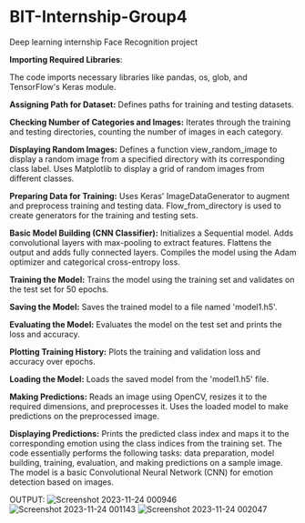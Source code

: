 # BIT-Internship-Group4
Deep learning internship Face Recognition project

**Importing Required Libraries**:

The code imports necessary libraries like pandas, os, glob, and TensorFlow's Keras module.

**Assigning Path for Dataset:**
Defines paths for training and testing datasets.

**Checking Number of Categories and Images:**
Iterates through the training and testing directories, counting the number of images in each category.

**Displaying Random Images:**
Defines a function view_random_image to display a random image from a specified directory with its corresponding class label.
Uses Matplotlib to display a grid of random images from different classes.

**Preparing Data for Training:**
Uses Keras' ImageDataGenerator to augment and preprocess training and testing data.
Flow_from_directory is used to create generators for the training and testing sets.

**Basic Model Building (CNN Classifier):**
Initializes a Sequential model.
Adds convolutional layers with max-pooling to extract features.
Flattens the output and adds fully connected layers.
Compiles the model using the Adam optimizer and categorical cross-entropy loss.

**Training the Model:**
Trains the model using the training set and validates on the test set for 50 epochs.

**Saving the Model:**
Saves the trained model to a file named 'model1.h5'.

**Evaluating the Model:**
Evaluates the model on the test set and prints the loss and accuracy.

**Plotting Training History:**
Plots the training and validation loss and accuracy over epochs.

**Loading the Model:**
Loads the saved model from the 'model1.h5' file.

**Making Predictions:**
Reads an image using OpenCV, resizes it to the required dimensions, and preprocesses it.
Uses the loaded model to make predictions on the preprocessed image.

**Displaying Predictions:**
Prints the predicted class index and maps it to the corresponding emotion using the class indices from the training set.
The code essentially performs the following tasks: data preparation, model building, training, evaluation, and making predictions on a sample image. The model is a basic Convolutional Neural Network (CNN) for emotion detection based on images.

OUTPUT:
![Screenshot 2023-11-24 000946](https://github.com/Bheshajaa/BIT-Internship-Group4/assets/142480959/0255a2f3-f280-43ca-9a3e-22002aaf9b33)
![Screenshot 2023-11-24 001143](https://github.com/Bheshajaa/BIT-Internship-Group4/assets/142480959/067311d8-15f2-4788-a88e-ea2017522608)
![Screenshot 2023-11-24 002047](https://github.com/Bheshajaa/BIT-Internship-Group4/assets/142480959/42f9057c-eaa3-495d-a76c-698a8c29d3d2)
